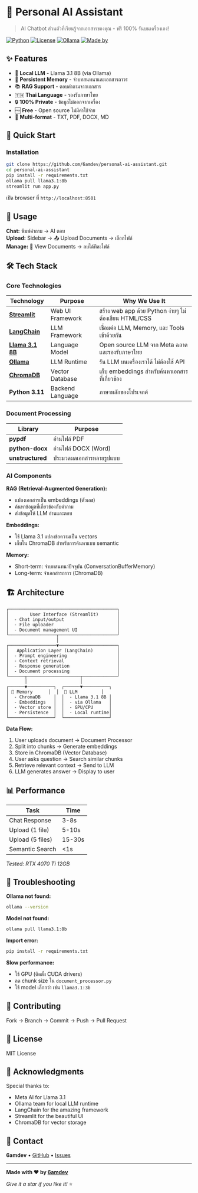 # 💬 Personal AI Assistant

> AI Chatbot ส่วนตัวที่เรียนรู้จากเอกสารของคุณ - ฟรี 100% รันบนเครื่องเอง!

[![Python](https://img.shields.io/badge/python-3.9+-blue.svg)](https://www.python.org/downloads/)
[![License](https://img.shields.io/badge/license-MIT-green.svg)](LICENSE)
[![Ollama](https://img.shields.io/badge/ollama-required-orange.svg)](https://ollama.com)
[![Made by](https://img.shields.io/badge/made%20by-6amdev-red.svg)](https://github.com/6amdev)

## ✨ Features

- 🤖 **Local LLM** - Llama 3.1 8B (via Ollama)
- 💾 **Persistent Memory** - จำบทสนทนาและเอกสารถาวร
- 📚 **RAG Support** - ตอบคำถามจากเอกสาร
- 🇹🇭 **Thai Language** - รองรับภาษาไทย
- 🔒 **100% Private** - ข้อมูลไม่ออกจากเครื่อง
- 🆓 **Free** - Open source ไม่มีค่าใช้จ่าย
- 📄 **Multi-format** - TXT, PDF, DOCX, MD

## 🚀 Quick Start

### Installation

```bash
git clone https://github.com/6amdev/personal-ai-assistant.git
cd personal-ai-assistant
pip install -r requirements.txt
ollama pull llama3.1:8b
streamlit run app.py
```

เปิด browser ที่ `http://localhost:8501`

## 📖 Usage

**Chat:** พิมพ์คำถาม → AI ตอบ  
**Upload:** Sidebar → 📤 Upload Documents → เลือกไฟล์  
**Manage:** 📄 View Documents → ลบได้ทีละไฟล์

## 🛠️ Tech Stack

### Core Technologies

| Technology | Purpose | Why We Use It |
|-----------|---------|---------------|
| **[Streamlit](https://streamlit.io)** | Web UI Framework | สร้าง web app ด้วย Python ง่ายๆ ไม่ต้องเขียน HTML/CSS |
| **[LangChain](https://langchain.com)** | LLM Framework | เชื่อมต่อ LLM, Memory, และ Tools เข้าด้วยกัน |
| **[Llama 3.1 8B](https://ai.meta.com/llama/)** | Language Model | Open source LLM จาก Meta ฉลาดและรองรับภาษาไทย |
| **[Ollama](https://ollama.com)** | LLM Runtime | รัน LLM บนเครื่องเราได้ ไม่ต้องใช้ API |
| **[ChromaDB](https://trychroma.com)** | Vector Database | เก็บ embeddings สำหรับค้นหาเอกสารที่เกี่ยวข้อง |
| **Python 3.11** | Backend Language | ภาษาหลักของโปรเจกต์ |

### Document Processing

| Library | Purpose |
|---------|---------|
| **pypdf** | อ่านไฟล์ PDF |
| **python-docx** | อ่านไฟล์ DOCX (Word) |
| **unstructured** | ประมวลผลเอกสารหลายรูปแบบ |

### AI Components

**RAG (Retrieval-Augmented Generation):**
- แปลงเอกสารเป็น embeddings (ตัวเลข)
- ค้นหาข้อมูลที่เกี่ยวข้องกับคำถาม
- ส่งข้อมูลให้ LLM อ่านและตอบ

**Embeddings:**
- ใช้ Llama 3.1 แปลงข้อความเป็น vectors
- เก็บใน ChromaDB สำหรับการค้นหาแบบ semantic

**Memory:**
- Short-term: จำบทสนทนาปัจจุบัน (ConversationBufferMemory)
- Long-term: จำเอกสารถาวร (ChromaDB)

## 🏗️ Architecture

```
┌─────────────────────────────────────────┐
│        User Interface (Streamlit)       │
│  - Chat input/output                    │
│  - File uploader                        │
│  - Document management UI               │
└──────────────────┬──────────────────────┘
                   │
┌──────────────────▼──────────────────────┐
│   Application Layer (LangChain)         │
│  - Prompt engineering                   │
│  - Context retrieval                    │
│  - Response generation                  │
│  - Document processing                  │
└──────┬────────────────────┬─────────────┘
       │                    │
┌──────▼──────────┐  ┌──────▼──────────┐
│ 💾 Memory      │  │  🤖 LLM         │
│  - ChromaDB     │  │  - Llama 3.1 8B │
│  - Embeddings   │  │  - via Ollama   │
│  - Vector store │  │  - GPU/CPU      │
│  - Persistence  │  │  - Local runtime│
└─────────────────┘  └─────────────────┘
```

**Data Flow:**
1. User uploads document → Document Processor
2. Split into chunks → Generate embeddings
3. Store in ChromaDB (Vector Database)
4. User asks question → Search similar chunks
5. Retrieve relevant context → Send to LLM
6. LLM generates answer → Display to user

## 📊 Performance

| Task | Time |
|------|------|
| Chat Response | 3-8s |
| Upload (1 file) | 5-10s |
| Upload (5 files) | 15-30s |
| Semantic Search | <1s |

*Tested: RTX 4070 Ti 12GB*

## 🐛 Troubleshooting

**Ollama not found:**
```bash
ollama --version
```

**Model not found:**
```bash
ollama pull llama3.1:8b
```

**Import error:**
```bash
pip install -r requirements.txt
```

**Slow performance:**
- ใช้ GPU (ติดตั้ง CUDA drivers)
- ลด chunk size ใน `document_processor.py`
- ใช้ model เล็กกว่า เช่น `llama3.1:3b`

## 🤝 Contributing

Fork → Branch → Commit → Push → Pull Request

## 📝 License

MIT License

## 🙏 Acknowledgments

Special thanks to:
- Meta AI for Llama 3.1
- Ollama team for local LLM runtime
- LangChain for the amazing framework
- Streamlit for the beautiful UI
- ChromaDB for vector storage

## 📧 Contact

**6amdev** • [GitHub](https://github.com/6amdev) • [Issues](https://github.com/6amdev/personal-ai-assistant/issues)

---

**Made with ❤️ by [6amdev](https://github.com/6amdev)**

*Give it a star if you like it!* ⭐